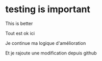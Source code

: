 # testing is important

This is better


Tout est ok ici

Je continue ma logique d'amélioration

Et je rajoute une modification depuis github
